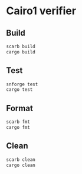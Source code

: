 # Cairo1 verifier

## Build
``` sh
scarb build
cargo build
```

## Test
``` sh
snforge test
cargo test
```

## Format
``` sh
scarb fmt
cargo fmt
```

## Clean
``` sh
scarb clean
cargo clean
```